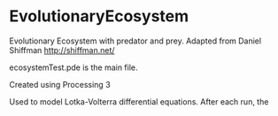 # EvolutionaryEcosystem
Evolutionary Ecosystem with predator and prey. Adapted from Daniel Shiffman <http://shiffman.net/>

ecosystemTest.pde is the main file. 

Created using Processing 3

Used to model Lotka-Volterra differential equations. After each run, the 

